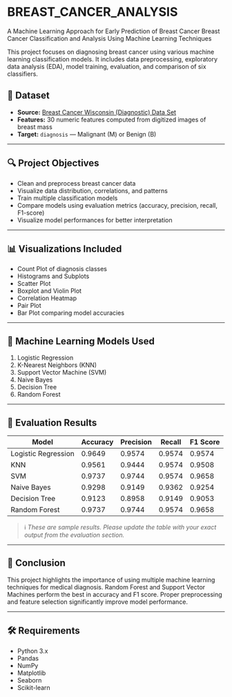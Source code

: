 # BREAST_CANCER_ANALYSIS
A Machine Learning Approach for Early Prediction of Breast Cancer
Breast Cancer Classification and Analysis Using Machine Learning Techniques

This project focuses on diagnosing breast cancer using various machine learning classification models. It includes data preprocessing, exploratory data analysis (EDA), model training, evaluation, and comparison of six classifiers.

## 📁 Dataset

- **Source:** [Breast Cancer Wisconsin (Diagnostic) Data Set](https://archive.ics.uci.edu/ml/datasets/Breast+Cancer+Wisconsin+(Diagnostic))
- **Features:** 30 numeric features computed from digitized images of breast mass
- **Target:** `diagnosis` — Malignant (M) or Benign (B)

---

## 🔍 Project Objectives

- Clean and preprocess breast cancer data
- Visualize data distribution, correlations, and patterns
- Train multiple classification models
- Compare models using evaluation metrics (accuracy, precision, recall, F1-score)
- Visualize model performances for better interpretation

---

## 📊 Visualizations Included

- Count Plot of diagnosis classes
- Histograms and Subplots
- Scatter Plot
- Boxplot and Violin Plot
- Correlation Heatmap
- Pair Plot
- Bar Plot comparing model accuracies

---

## 🤖 Machine Learning Models Used

1. Logistic Regression
2. K-Nearest Neighbors (KNN)
3. Support Vector Machine (SVM)
4. Naive Bayes
5. Decision Tree
6. Random Forest

---

## 🧪 Evaluation Results

| Model               | Accuracy | Precision | Recall | F1 Score |
|--------------------|----------|-----------|--------|----------|
| Logistic Regression| 0.9649   | 0.9574    | 0.9574 | 0.9574   |
| KNN                | 0.9561   | 0.9444    | 0.9574 | 0.9508   |
| SVM                | 0.9737   | 0.9744    | 0.9574 | 0.9658   |
| Naive Bayes        | 0.9298   | 0.9149    | 0.9362 | 0.9254   |
| Decision Tree      | 0.9123   | 0.8958    | 0.9149 | 0.9053   |
| Random Forest      | 0.9737   | 0.9744    | 0.9574 | 0.9658   |

> ℹ️ *These are sample results. Please update the table with your exact output from the evaluation section.*

---

## 📌 Conclusion

This project highlights the importance of using multiple machine learning techniques for medical diagnosis. Random Forest and Support Vector Machines perform the best in accuracy and F1 score. Proper preprocessing and feature selection significantly improve model performance.

---

## 🛠️ Requirements

- Python 3.x
- Pandas
- NumPy
- Matplotlib
- Seaborn
- Scikit-learn



